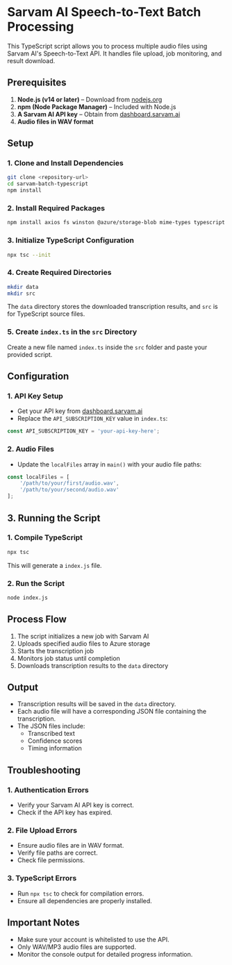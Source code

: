 # Sarvam AI Speech-to-Text Batch Processing

This TypeScript script allows you to process multiple audio files using Sarvam AI's Speech-to-Text API. It handles file upload, job monitoring, and result download.

## Prerequisites

1. **Node.js (v14 or later)** – Download from [nodejs.org](https://nodejs.org/)
2. **npm (Node Package Manager)** – Included with Node.js
3. **A Sarvam AI API key** – Obtain from [dashboard.sarvam.ai](https://dashboard.sarvam.ai)
4. **Audio files in WAV format**

## Setup

### 1. **Clone and Install Dependencies**
```bash
git clone <repository-url>
cd sarvam-batch-typescript
npm install
```

### 2. **Install Required Packages**
```bash
npm install axios fs winston @azure/storage-blob mime-types typescript @types/node @types/mime-types @types/winston
```

### 3. **Initialize TypeScript Configuration**
```bash
npx tsc --init
```


### 4. **Create Required Directories**
```bash
mkdir data
mkdir src
```
The `data` directory stores the downloaded transcription results, and `src` is for TypeScript source files.

### 5. **Create `index.ts` in the `src` Directory**
Create a new file named `index.ts` inside the `src` folder and paste your provided script.

## Configuration

### 1. **API Key Setup**
- Get your API key from [dashboard.sarvam.ai](https://dashboard.sarvam.ai)
- Replace the `API_SUBSCRIPTION_KEY` value in `index.ts`:
```typescript
const API_SUBSCRIPTION_KEY = 'your-api-key-here';
```

### 2. **Audio Files**
- Update the `localFiles` array in `main()` with your audio file paths:
```typescript
const localFiles = [
    '/path/to/your/first/audio.wav',
    '/path/to/your/second/audio.wav'
];
```



## 3. Running the Script

### 1. **Compile TypeScript**
```bash
npx tsc
```
This will generate a `index.js` file.

### 2. **Run the Script**
```bash
node index.js
```

## Process Flow

1. The script initializes a new job with Sarvam AI
2. Uploads specified audio files to Azure storage
3. Starts the transcription job
4. Monitors job status until completion
5. Downloads transcription results to the `data` directory

## Output

- Transcription results will be saved in the `data` directory.
- Each audio file will have a corresponding JSON file containing the transcription.
- The JSON files include:
  - Transcribed text
  - Confidence scores
  - Timing information

## Troubleshooting

### 1. **Authentication Errors**
- Verify your Sarvam AI API key is correct.
- Check if the API key has expired.

### 2. **File Upload Errors**
- Ensure audio files are in WAV format.
- Verify file paths are correct.
- Check file permissions.

### 3. **TypeScript Errors**
- Run `npx tsc` to check for compilation errors.
- Ensure all dependencies are properly installed.

## Important Notes

- Make sure your account is whitelisted to use the API.
- Only WAV/MP3 audio files are supported.
- Monitor the console output for detailed progress information.


